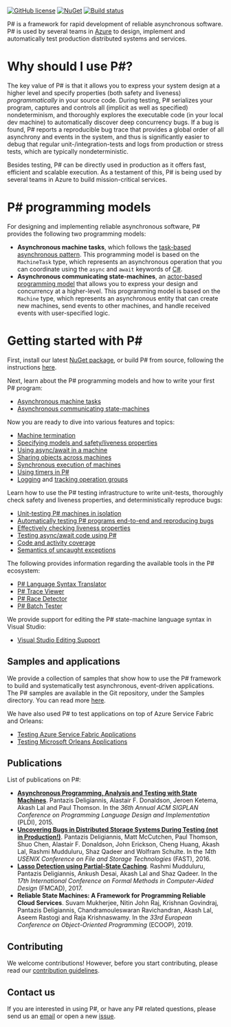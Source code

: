 [![GitHub license](https://img.shields.io/badge/license-MIT-blue.svg)](https://raw.githubusercontent.com/p-org/PSharp/master/LICENSE.txt)
[![NuGet](https://img.shields.io/nuget/v/Microsoft.PSharp.svg)](https://www.nuget.org/packages/Microsoft.PSharp/)
[![Build status](https://p-language.visualstudio.com/plang-ci/_apis/build/status/psharp/psharp-win-build-and-test?branchName=master)](https://p-language.visualstudio.com/plang-ci/_build/latest?definitionId=1)

P# is a framework for rapid development of reliable asynchronous software. P# is used by several teams in [Azure](https://azure.microsoft.com/) to design, implement and automatically test production distributed systems and services.

Why should I use P#?
====================
The key value of P# is that it allows you to express your system design at a higher level and specify properties (both safety and liveness) _programmatically_ in your source code. During testing, P# serializes your program, captures and controls all (implicit as well as specified) nondeterminism, and thoroughly explores the executable code (in your local dev machine) to automatically discover deep concurrency bugs. If a bug is found, P# reports a reproducible bug trace that provides a global order of all asynchrony and events in the system, and thus is significantly easier to debug that regular unit-/integration-tests and logs from production or stress tests, which are typically nondeterministic.

Besides testing, P# can be directly used in production as it offers fast, efficient and scalable execution. As a testament of this, P# is being used by several teams in Azure to build mission-critical services.

P# programming models
=====================
For designing and implementing reliable asynchronous software, P# provides the following two programming models:
- **Asynchronous machine tasks**, which follows the [task-based asynchronous pattern](https://docs.microsoft.com/en-us/dotnet/standard/asynchronous-programming-patterns/task-based-asynchronous-pattern-tap). This programming model is based on the `MachineTask` type, which represents an asynchronous operation that you can coordinate using the `async` and `await` keywords of [C#](https://docs.microsoft.com/en-gb/dotnet/csharp/).
- **Asynchronous communicating state-machines**, an [actor-based programming model](https://en.wikipedia.org/wiki/Actor_model) that allows you to express your design and concurrency at a higher-level. This programming model is based on the `Machine` type, which represents an asynchronous entity that can create new machines, send events to other machines, and handle received events with user-specified logic.

Getting started with P#
=======================
First, install our latest [NuGet package](https://www.nuget.org/packages/Microsoft.PSharp/), or build P# from source, following the instructions [here](Docs/BuildInstructions.md).

Next, learn about the P# programming models and how to write your first P# program:
- [Asynchronous machine tasks](Docs/ProgrammingModels/MachineTasks.md)
- [Asynchronous communicating state-machines](Docs/ProgrammingModels/Machines.md)

Now you are ready to dive into various features and topics:
- [Machine termination](Docs/Features/MachineTermination.md)
- [Specifying models and safety/liveness properties](Docs/Features/SafetyLivenessProperties.md)
- [Using async/await in a machine](Docs/Features/AsyncAwaitSupport.md)
- [Sharing objects across machines](Docs/Features/ObjectSharing.md)
- [Synchronous execution of machines](Docs/Features/SynchronousExecution.md)
- [Using timers in P#](Docs/Features/Timers.md)
- [Logging](Docs/Features/Logging.md) and [tracking operation groups](Docs/Features/TrackingOperationGroups.md)

Learn how to use the P# testing infrastructure to write unit-tests, thoroughly check safety and liveness properties, and deterministically reproduce bugs:
- [Unit-testing P# machines in isolation](Docs/Testing/UnitTesting.md)
- [Automatically testing P# programs end-to-end and reproducing bugs](Docs/Testing/TestingMethodology.md)
- [Effectively checking liveness properties](Docs/Testing/LivenessChecking.md)
- [Testing async/await code using P#](Docs/Testing/TestingAsyncAwait.md)
- [Code and activity coverage](Docs/Testing/CodeCoverageVisualisation.md)
- [Semantics of uncaught exceptions](Docs/Testing/UncaughtExceptions.md)

The following provides information regarding the available tools in the P# ecosystem:
- [P# Language Syntax Translator](Docs/Tools/LanguageSyntaxRewriter.md)
- [P# Trace Viewer](Docs/Tools/TraceViewer.md)
- [P# Race Detector](Docs/Tools/RaceDetection.md)
- [P# Batch Tester](https://github.com/p-org/PSharpBatchTesting)

We provide support for editing the P# state-machine language syntax in Visual Studio:
- [Visual Studio Editing Support](Docs/CodeEditors/VisualStudioLanguageSupport.md)

## Samples and applications
We provide a collection of samples that show how to use the P# framework to build and systematically test asynchronous, event-driven applications. The P# samples are available in the Git repository, under the Samples directory. You can read more [here](https://github.com/p-org/PSharp/tree/master/Samples).

We have also used P# to test applications on top of Azure Service Fabric and Orleans:
- [Testing Azure Service Fabric Applications](https://github.com/p-org/PSharpModels)
- [Testing Microsoft Orleans Applications](https://github.com/p-org/PSharpModels)

## Publications
List of publications on P#:
- **[Asynchronous Programming, Analysis and Testing with State Machines](https://dl.acm.org/citation.cfm?id=2737996)**. Pantazis Deligiannis, Alastair F. Donaldson, Jeroen Ketema, Akash Lal and Paul Thomson. In the *36th Annual ACM SIGPLAN Conference on Programming Language Design and Implementation* (PLDI), 2015.
- **[Uncovering Bugs in Distributed Storage Systems During Testing (not in Production!)](https://www.usenix.org/node/194442)**. Pantazis Deligiannis, Matt McCutchen, Paul Thomson, Shuo Chen, Alastair F. Donaldson, John Erickson, Cheng Huang, Akash Lal, Rashmi Mudduluru, Shaz Qadeer and Wolfram Schulte. In the *14th USENIX Conference on File and Storage Technologies* (FAST), 2016.
- **[Lasso Detection using Partial-State Caching](https://www.microsoft.com/en-us/research/publication/lasso-detection-using-partial-state-caching-2/)**. Rashmi Mudduluru, Pantazis Deligiannis, Ankush Desai, Akash Lal and Shaz Qadeer. In the *17th International Conference on Formal Methods in Computer-Aided Design* (FMCAD), 2017.
- **Reliable State Machines: A Framework for Programming Reliable Cloud Services**. Suvam Mukherjee, Nitin John Raj, Krishnan Govindraj, Pantazis Deligiannis, Chandramouleswaran Ravichandran, Akash Lal, Aseem Rastogi and Raja Krishnaswamy. In the *33rd European Conference on Object-Oriented Programming* (ECOOP), 2019.

## Contributing
We welcome contributions! However, before you start contributing, please read our [contribution guidelines](Docs/Contributing.md).

## Contact us
If you are interested in using P#, or have any P# related questions, please send us an [email](mailto:pdev@microsoft.com) or open a new [issue](https://github.com/p-org/PSharp/issues).
